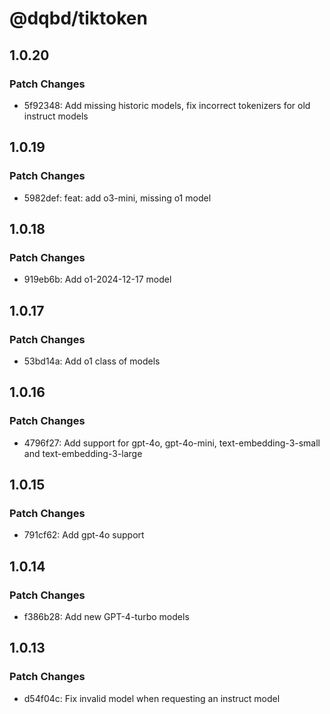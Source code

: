 # @dqbd/tiktoken

## 1.0.20

### Patch Changes

- 5f92348: Add missing historic models, fix incorrect tokenizers for old instruct models

## 1.0.19

### Patch Changes

- 5982def: feat: add o3-mini, missing o1 model

## 1.0.18

### Patch Changes

- 919eb6b: Add o1-2024-12-17 model

## 1.0.17

### Patch Changes

- 53bd14a: Add o1 class of models

## 1.0.16

### Patch Changes

- 4796f27: Add support for gpt-4o, gpt-4o-mini, text-embedding-3-small and text-embedding-3-large

## 1.0.15

### Patch Changes

- 791cf62: Add gpt-4o support

## 1.0.14

### Patch Changes

- f386b28: Add new GPT-4-turbo models

## 1.0.13

### Patch Changes

- d54f04c: Fix invalid model when requesting an instruct model
